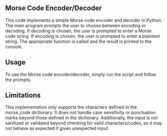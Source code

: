 ## **Morse Code Encoder/Decoder**
This code implements a simple Morse code encoder and decoder in Python. The main program prompts the user to choose between encoding or decoding. If decoding is chosen, the user is prompted to enter a Morse code string. If encoding is chosen, the user is prompted to enter a plaintext string. The appropriate function is called and the result is printed to the console.

## **Usage**
To use the Morse code encoder/decoder, simply run the script and follow the prompts. 

## **Limitations**
This implementation only supports the characters defined in the morse_code dictionary. It does not handle case sensitivity or punctuation marks beyond those defined in the dictionary. Additionally, the input is not sanitized or validated beyond checking for valid characters/codes, so it may not behave as expected if given unexpected input.